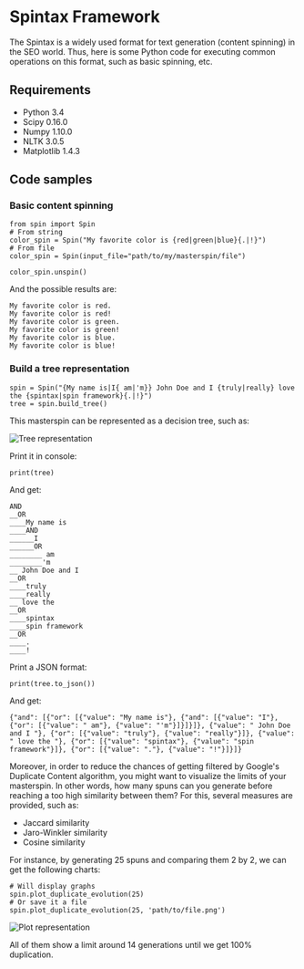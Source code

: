# Spintax Framework
The Spintax is a widely used format for text generation (content spinning) in the SEO world. Thus, here is some Python code for executing common operations on this format, such as basic spinning, etc.

## Requirements
- Python 3.4
- Scipy 0.16.0
- Numpy 1.10.0
- NLTK 3.0.5
- Matplotlib 1.4.3

## Code samples

### Basic content spinning
	from spin import Spin
	# From string
	color_spin = Spin("My favorite color is {red|green|blue}{.|!}")
	# From file
	color_spin = Spin(input_file="path/to/my/masterspin/file")
	
	color_spin.unspin()
And the possible results are:

	My favorite color is red.
	My favorite color is red!
	My favorite color is green.
	My favorite color is green!
	My favorite color is blue.
	My favorite color is blue!

### Build a tree representation

	spin = Spin("{My name is|I{ am|'m}} John Doe and I {truly|really} love the {spintax|spin framework}{.|!}")
	tree = spin.build_tree()

This masterspin can be represented as a decision tree, such as:

![Tree representation](https://github.com/aduroy/SpinFramework/blob/master/data/examples/tree.png)

Print it in console:

	print(tree)

And get:

	AND
	__OR
	____My name is
	____AND
	______I
	______OR
	________ am
	________'m
	__ John Doe and I 
	__OR
	____truly
	____really
	__ love the 
	__OR
	____spintax
	____spin framework
	__OR
	____.
	____!
Print a JSON format:

	print(tree.to_json())

And get:

	{"and": [{"or": [{"value": "My name is"}, {"and": [{"value": "I"}, {"or": [{"value": " am"}, {"value": "'m"}]}]}]}, {"value": " John Doe and I "}, {"or": [{"value": "truly"}, {"value": "really"}]}, {"value": " love the "}, {"or": [{"value": "spintax"}, {"value": "spin framework"}]}, {"or": [{"value": "."}, {"value": "!"}]}]}

Moreover, in order to reduce the chances of getting filtered by Google's Duplicate Content algorithm, you might want to visualize the limits of your masterspin. In other words, how many spuns can you generate before reaching a too high similarity between them? For this, several measures are provided, such as:
* Jaccard similarity
* Jaro-Winkler similarity
* Cosine similarity

For instance, by generating 25 spuns and comparing them 2 by 2, we can get the following charts:

	# Will display graphs
	spin.plot_duplicate_evolution(25)
	# Or save it a file
	spin.plot_duplicate_evolution(25, 'path/to/file.png')

![Plot representation](https://github.com/aduroy/SpinFramework/blob/master/data/results/plot_representation.png)

All of them show a limit around 14 generations until we get 100% duplication.
